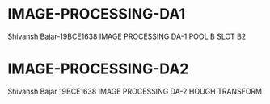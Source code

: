 # IMAGE-PROCESSING-DA1

Shivansh Bajar-19BCE1638
IMAGE PROCESSING DA-1
POOL B
SLOT B2

# IMAGE-PROCESSING-DA2
Shivansh Bajar 19BCE1638
IMAGE PROCESSING DA-2
HOUGH TRANSFORM
